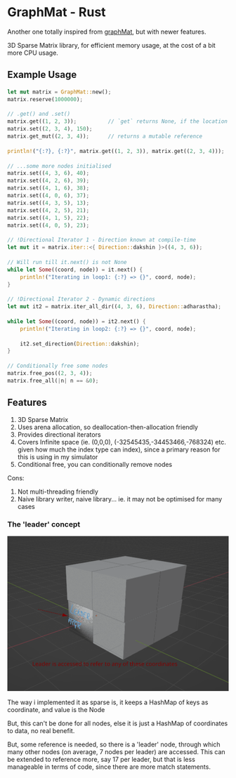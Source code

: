 # GraphMat - Rust

Another one totally inspired from [graphMat](https://github.com/adi-g15/graphMat), but with newer features.

3D Sparse Matrix library, for efficient memory usage, at the cost of a bit more CPU usage.

## Example Usage

```rs
let mut matrix = GraphMat::new();
matrix.reserve(1000000);

// .get() and .set()
matrix.get((1, 2, 3));          // `get` returns None, if the location is not yet assigned/available
matrix.set((2, 3, 4), 150);
matrix.get_mut((2, 3, 4));      // returns a mutable reference

println!("{:?}, {:?}", matrix.get((1, 2, 3)), matrix.get((2, 3, 4)));

// ...some more nodes initialised
matrix.set((4, 3, 6), 40);
matrix.set((4, 2, 6), 39);
matrix.set((4, 1, 6), 38);
matrix.set((4, 0, 6), 37);
matrix.set((4, 3, 5), 13);
matrix.set((4, 2, 5), 21);
matrix.set((4, 1, 5), 22);
matrix.set((4, 0, 5), 23);

// !Directional Iterator 1 - Direction known at compile-time
let mut it = matrix.iter::<{ Direction::dakshin }>((4, 3, 6));

// Will run till it.next() is not None
while let Some((coord, node)) = it.next() {
    println!("Iterating in loop1: {:?} => {}", coord, node);
}

// !Directional Iterator 2 - Dynamic directions
let mut it2 = matrix.iter_all_dir((4, 3, 6), Direction::adharastha);

while let Some((coord, node)) = it2.next() {
    println!("Iterating in loop2: {:?} => {}", coord, node);

    it2.set_direction(Direction::dakshin);
}

// Conditionally free some nodes
matrix.free_pos((2, 3, 4));
matrix.free_all(|n| n == &0);
```

## Features

1. 3D Sparse Matrix
2. Uses arena allocation, so deallocation-then-allocation friendly
3. Provides directional iterators
4. Covers Infinite space (ie. (0,0,0), (-32545435,-34453466,-768324) etc. given how much the index type can index), since a primary reason for this is using in my simulator
5. Conditional free, you can conditionally remove nodes

Cons:
1. Not multi-threading friendly
2. Naive library writer, naive library... ie. it may not be optimised for many cases

### The 'leader' concept

![](./leader-node.png)

The way i implemented it as sparse is, it keeps a HashMap of keys as coordinate, and value is the Node

But, this can't be done for all nodes, else it is just a HashMap of coordinates to data, no real benefit.

But, some reference is needed, so there is a 'leader' node, through which many other nodes (on average, 7 nodes per leader) are accessed.
This can be extended to reference more, say 17 per leader, but that is less manageable in terms of code, since there are more match statements.
